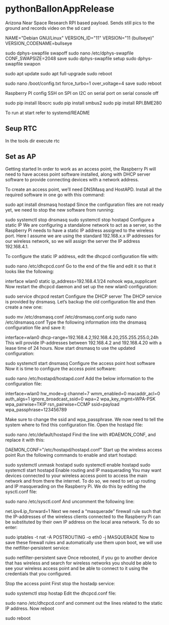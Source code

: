 # pythonBallonAppRelease
Arizona Near Space Research RPI based payload.   Sends still pics to the ground and records video on the sd card

NAME="Debian GNU/Linux"
VERSION_ID="11"
VERSION="11 (bullseye)"
VERSION_CODENAME=bullseye

sudo dphys-swapfile swapoff
sudo nano /etc/dphys-swapfile
CONF_SWAPSIZE=2048
save
sudo dphys-swapfile setup
sudo dphys-swapfile swapon

sudo apt update
sudo apt full-upgrade
sudo reboot

sudo nano /boot/config.txt
force_turbo=1
over_voltage=4
save
sudo reboot


Raspberry PI config
	SSH on
	SPI on
        I2C on
        serial port on
        serial console off

sudo pip install libscrc
sudo pip install smbus2
sudo pip install RPI.BME280

To run at start refer to systemd/README

Seup RTC
--------
In the tools dir execute rtc


Set as AP
---------
Getting started
In order to work as an access point, the Raspberry Pi will need to have access point software installed, along with DHCP server software to provide connecting devices with a network address.

To create an access point, we’ll need DNSMasq and HostAPD. Install all the required software in one go with this command:

sudo apt install dnsmasq hostapd
Since the configuration files are not ready yet, we need to stop the new software from running:

sudo systemctl stop dnsmasq
sudo systemctl stop hostapd
Configure a static IP
We are configuring a standalone network to act as a server, so the Raspberry Pi needs to have a static IP address assigned to the wireless port. Here I assume we are using the standard 192.168.x.x IP addresses for our wireless network, so we will assign the server the IP address 192.168.4.1.

To configure the static IP address, edit the dhcpcd configuration file with:

sudo nano /etc/dhcpcd.conf
Go to the end of the file and edit it so that it looks like the following:

interface wlan0
    static ip_address=192.168.4.1/24
    nohook wpa_supplicant
Now restart the dhcpcd daemon and set up the new wlan0 configuration:

sudo service dhcpcd restart
Configure the DHCP server
The DHCP service is provided by dnsmasq. Let’s backup the old configuration file and then create a new one:

sudo mv /etc/dnsmasq.conf /etc/dnsmasq.conf.orig
sudo nano /etc/dnsmasq.conf
Type the following information into the dnsmasq configuration file and save it:

interface=wlan0
dhcp-range=192.168.4.2,192.168.4.20,255.255.255.0,24h
This will provide IP-addresses between 192.168.4.2 and 192.168.4.20 with a lease time of 24 hours. Now start dnsmasq to use the updated configuration:

sudo systemctl start dnsmasq
Configure the access point host software
Now it is time to configure the access point software:

sudo nano /etc/hostapd/hostapd.conf
Add the below information to the configuration file:

interface=wlan0
hw_mode=g
channel=7
wmm_enabled=0
macaddr_acl=0
auth_algs=1
ignore_broadcast_ssid=0
wpa=2
wpa_key_mgmt=WPA-PSK
wpa_pairwise=TKIP
rsn_pairwise=CCMP
ssid=payload
wpa_passphrase=123456789


Make sure to change the ssid and wpa_passphrase. We now need to tell the system where to find this configuration file. Open the hostapd file:

sudo nano /etc/default/hostapd
Find the line with #DAEMON_CONF, and replace it with this:

DAEMON_CONF="/etc/hostapd/hostapd.conf"
Start up the wireless access point
Run the following commands to enable and start hostapd:

sudo systemctl unmask hostapd
sudo systemctl enable hostapd
sudo systemctl start hostapd
Enable routing and IP masquerading
You may want devices connected to your wireless access point to access the main network and from there the internet. To do so, we need to set up routing and IP masquerading on the Raspberry Pi. We do this by editing the sysctl.conf file:

sudo nano /etc/sysctl.conf
And uncomment the following line:

net.ipv4.ip_forward=1
Next we need a “masquerade” firewall rule such that the IP-addresses of the wireless clients connected to the Raspberry Pi can be substituted by their own IP address on the local area network. To do so enter:

sudo iptables -t nat -A  POSTROUTING -o eth0 -j MASQUERADE
Now to save these firewall rules and automatically use them upon boot, we will use the netfilter-persistent service:

sudo netfilter-persistent save
Once rebooted, if you go to another device that has wireless and search for wireless networks you should be able to see your wireless access point and be able to connect to it using the credentials that you configured.

Stop the access point
First stop the hostadp service:

sudo systemctl stop hostap
Edit the dhcpcd.conf file:

sudo nano /etc/dhcpcd.conf
and comment out the lines related to the static IP address. Now reboot

sudo reboot
